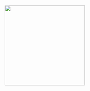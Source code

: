 <div align="center">
  <picture>
    <source
      media="(prefers-color-scheme: dark)"
      srcset="https://github.com/workinprogress/artwork/blob/main/text.png"
      />
    <img
      width="256"
      src="https://github.com/workinprogress/artwork/blob/main/text~dark.png"
      />
  </picture>
</div>
